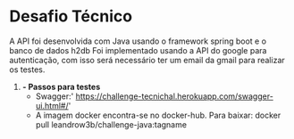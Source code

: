 # Desafio Técnico

A API foi desenvolvida com Java usando o framework spring boot e o banco de dados h2db
Foi implementado usando a API do google para autenticação, com isso
será necessário ter um email da gmail para realizar os testes.
1. **- Passos para testes**
    - Swagger:' https://challenge-tecnichal.herokuapp.com/swagger-ui.html#/'
    - A imagem docker encontra-se no docker-hub. Para baixar: docker pull leandrow3b/challenge-java:tagname
